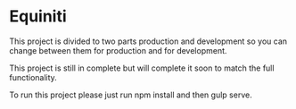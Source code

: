 # Equiniti


This project is divided to two parts production and development so you can change between them for production and for development.

This project is still in complete but will complete it soon to match the full functionality.


To run this project please just run npm install and then gulp serve.


